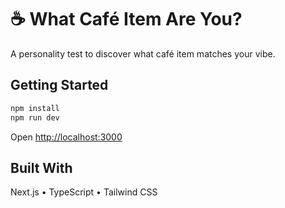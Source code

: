 # ☕ What Café Item Are You?

A personality test to discover what café item matches your vibe.

## Getting Started

```bash
npm install
npm run dev
```

Open [http://localhost:3000](http://localhost:3000)

## Built With

Next.js • TypeScript • Tailwind CSS
